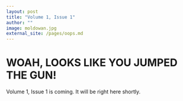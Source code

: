 ```yaml
---
layout: post
title: "Volume 1, Issue 1"
author: ""
image: moldowan.jpg
external_site: /pages/oops.md
---
```


# WOAH, LOOKS LIKE YOU JUMPED THE GUN!

Volume 1, Issue 1 is coming. It will be right here shortly.

